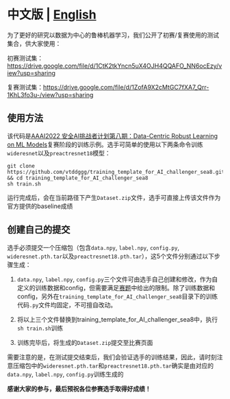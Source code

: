 

# 中文版 | [English](https://github.com/vtddggg/training_template_for_AI_challenger_sea8/blob/main/README_EN.md)

为了更好的研究以数据为中心的鲁棒机器学习，我们公开了初赛/复赛使用的测试集合，供大家使用：

初赛测试集：https://drive.google.com/file/d/1CtK2tkYncn5uX4OJH4QQAFO_NN6ocEzy/view?usp=sharing

复赛测试集：https://drive.google.com/file/d/1ZofA9X2cMtGC7fXA7_Qrr-1KhL3fo3u-/view?usp=sharing

## 使用方法

该代码是[AAAI2022 安全AI挑战者计划第八期：Data-Centric Robust Learning on ML Models](https://tianchi.aliyun.com/competition/entrance/531939/introduction)复赛阶段的训练示例。选手可简单的使用以下两条命令训练`wideresnet`以及`preactresnet18`模型：

```
git clone https://github.com/vtddggg/training_template_for_AI_challenger_sea8.git && cd training_template_for_AI_challenger_sea8
sh train.sh
```
运行完成后，会在当前路径下产生`Dataset.zip`文件，选手可直接上传该文件作为官方提供的baseline成绩

## 创建自己的提交
选手必须提交一个压缩包（包含`data.npy`, `label.npy`, `config.py`, `wideresnet.pth.tar`以及`preactresnet18.pth.tar`），这5个文件分别通过以下步骤生成：

1. `data.npy`, `label.npy`, `config.py`三个文件可由选手自己创建和修改，作为自定义的训练数据和config，但需要满足[赛题](https://tianchi.aliyun.com/competition/entrance/531939/information)中给出的限制。除了训练数据和config，另外在`training_template_for_AI_challenger_sea8`目录下的训练代码`.py`文件均固定，不可擅自改动。

2. 将以上三个文件替换到training_template_for_AI_challenger_sea8中，执行`sh train.sh`训练

3. 训练完毕后，将生成的`Dataset.zip`提交至比赛页面

需要注意的是，在测试提交结束后，我们会验证选手的训练结果，因此，请时刻注意压缩包中的`wideresnet.pth.tar`和`preactresnet18.pth.tar`确实是由对应的`data.npy`, `label.npy`, `config.py`训练生成的


**感谢大家的参与，最后预祝各位参赛选手取得好成绩！**
